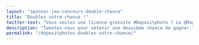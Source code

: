 ```yaml
---
layout: "sponsor-jeu-concours-double-chance"
title: "Doublez votre chance !"
twitter-text: "Vous voulez une licence gratuite #Depositphoto ? Le @MagDuWebdesign vous offre une chance "
description: "Tweetez-nous pour obtenir une deuxième chance de gagner."
permalink: "/depositphotos-doublez-votre-chance/"
---
```

